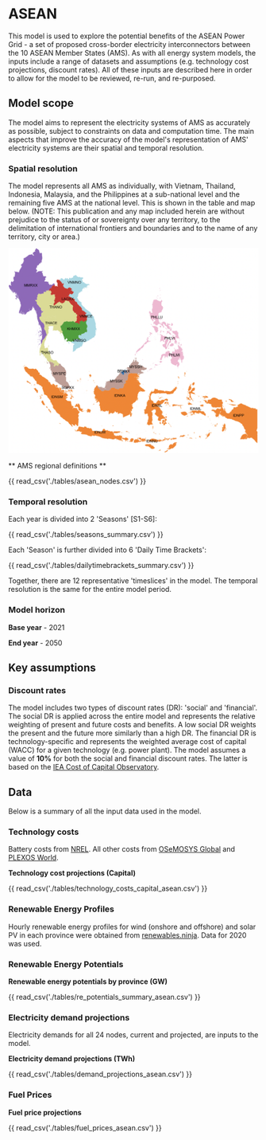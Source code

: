 # ASEAN

This model is used to explore the potential benefits of the ASEAN Power Grid -
a set of proposed cross-border electricity interconnectors between the 10 ASEAN 
Member States (AMS). As with all energy system models, the inputs include a 
range of datasets and assumptions (e.g. technology cost projections, discount 
rates). All of these inputs are described here in order to allow for the model 
to be reviewed, re-run, and re-purposed.

## Model scope


The model aims to represent the electricity systems of AMS as accurately as
possible, subject to constraints on data and computation time. The main aspects 
that improve the accuracy of the model's representation of AMS' 
electricity systems are their spatial and temporal resolution.


### Spatial resolution

The model represents all AMS as individually, with Vietnam, Thailand, Indonesia, 
Malaysia, and the Philippines at a sub-national level and the remaining five AMS
at the national level. This is shown in the table and map below. (NOTE: This 
publication and any map included herein are without prejudice to the status of 
or sovereignty over any territory, to the delimitation of international 
frontiers and boundaries and to the name of any territory, city or area.)

![ASEAN_map](./figures/asean_map.png "ASEAN model representation")

** AMS regional definitions  **

{{ read_csv('./tables/asean_nodes.csv') }}


### Temporal resolution

Each year is divided into 2 'Seasons' [S1-S6]: 

{{ read_csv('./tables/seasons_summary.csv') }}

Each 'Season' is further divided into 6 'Daily Time Brackets':

{{ read_csv('./tables/dailytimebrackets_summary.csv') }}

Together, there are 12 representative 'timeslices' in the model. The temporal 
resolution is the same for the entire model period. 


### Model horizon

**Base year** - 2021

**End year** - 2050


## Key assumptions

### Discount rates

The model includes two types of discount rates (DR): 'social' and 'financial'. 
The social DR is applied across the entire model and represents the relative 
weighting of present and future costs and benefits. A low social DR weights the 
present and the future more similarly than a high DR. The financial DR is 
technology-specific and represents the weighted average cost of capital (WACC) 
for a given technology (e.g. power plant). The model assumes a value of 
**10%** for both the social and financial discount rates. The latter is based 
on the [IEA Cost of Capital Observatory](https://www.iea.org/data-and-statistics/data-tools/cost-of-capital-observatory). 


## Data

Below is a summary of all the input data used in the model.

### Technology costs

Battery costs from [NREL](https://www.nrel.gov/docs/fy21osti/79236.pdf). 
All other costs from [OSeMOSYS Global](https://www.nature.com/articles/s41597-022-01737-0)
and [PLEXOS World](https://dataverse.harvard.edu/dataverse/PLEXOS-World).


**Technology cost projections (Capital)**

{{  read_csv('./tables/technology_costs_capital_asean.csv')  }}


### Renewable Energy Profiles

Hourly renewable energy profiles for wind (onshore and offshore) and solar PV 
in each province were obtained from [renewables.ninja](https://www.renewables.ninja/).
Data for 2020 was used.


### Renewable Energy Potentials

**Renewable energy potentials by province (GW)**

{{  read_csv('./tables/re_potentials_summary_asean.csv')  }}


### Electricity demand projections

Electricity demands for all 24 nodes, current and projected, are inputs to 
the model. 

**Electricity demand projections (TWh)**

{{  read_csv('./tables/demand_projections_asean.csv')  }}


### Fuel Prices

**Fuel price projections**

{{  read_csv('./tables/fuel_prices_asean.csv')  }}
